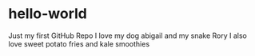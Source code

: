 # hello-world
Just my first GitHub Repo
I love my dog abigail and my snake Rory
I also love sweet potato fries and kale smoothies
